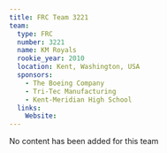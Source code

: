 ```yaml
---
title: FRC Team 3221
team:
  type: FRC
  number: 3221
  name: KM Royals
  rookie_year: 2010
  location: Kent, Washington, USA
  sponsors:
    - The Boeing Company
    - Tri-Tec Manufacturing
    - Kent-Meridian High School
  links:
    Website: 
---
```

No content has been added for this team